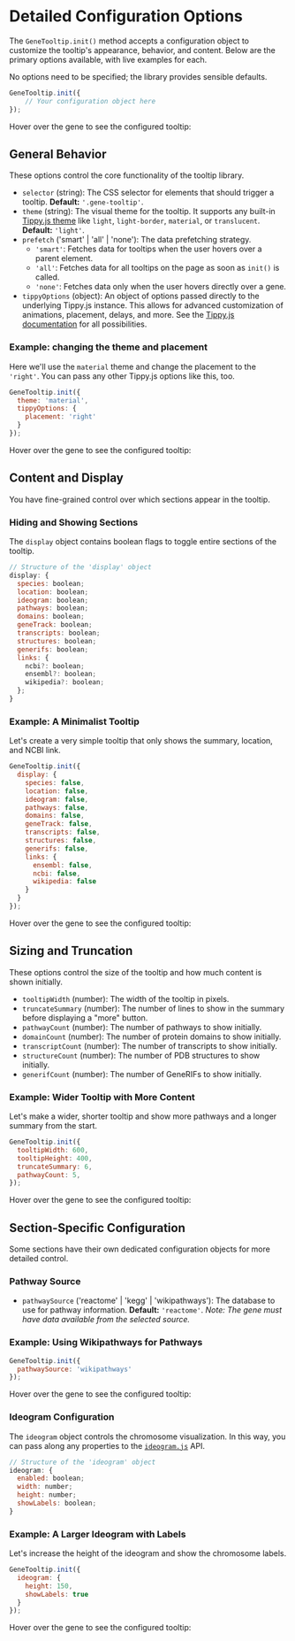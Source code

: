 # Detailed Configuration Options

The `GeneTooltip.init()` method accepts a configuration object to customize the tooltip's appearance, behavior, and content. Below are the primary options available, with live examples for each.

No options need to be specified; the library provides sensible defaults.

```javascript
GeneTooltip.init({
    // Your configuration object here
});
```
Hover over the gene to see the configured tooltip: <GeneDemo genes="TP53" species="human" />

## General Behavior

These options control the core functionality of the tooltip library.

* `selector` (string): The CSS selector for elements that should trigger a tooltip. **Default:** `'.gene-tooltip'`.
* `theme` (string): The visual theme for the tooltip. It supports any built-in [Tippy.js theme](https://atomiks.github.io/tippyjs/v6/themes/) like `light`, `light-border`, `material`, or `translucent`. **Default:** `'light'`.
* `prefetch` ('smart' | 'all' | 'none'): The data prefetching strategy.
    * `'smart'`: Fetches data for tooltips when the user hovers over a parent element.
    * `'all'`: Fetches data for all tooltips on the page as soon as `init()` is called.
    * `'none'`: Fetches data only when the user hovers directly over a gene.
* `tippyOptions` (object): An object of options passed directly to the underlying Tippy.js instance. This allows for advanced customization of animations, placement, delays, and more. See the [Tippy.js documentation](https://atomiks.github.io/tippyjs/v6/all-props/) for all possibilities.

### Example: changing the theme and placement

Here we'll use the `material` theme and change the placement to the `'right'`. You can pass any other Tippy.js options like this, too.

```javascript
GeneTooltip.init({
  theme: 'material',
  tippyOptions: {
    placement: 'right'
  }
});
```

Hover over the gene to see the configured tooltip: <GeneDemo genes="TP53" species="human" :config="{ theme: 'material', tippyOptions: { placement: 'right' } }" />

## Content and Display

You have fine-grained control over which sections appear in the tooltip.

### Hiding and Showing Sections

The `display` object contains boolean flags to toggle entire sections of the tooltip.

```javascript
// Structure of the 'display' object
display: {
  species: boolean;
  location: boolean;
  ideogram: boolean;
  pathways: boolean;
  domains: boolean;
  geneTrack: boolean;
  transcripts: boolean;
  structures: boolean;
  generifs: boolean;
  links: {
    ncbi?: boolean;
    ensembl?: boolean;
    wikipedia?: boolean;
  };
}
```

### Example: A Minimalist Tooltip

Let's create a very simple tooltip that only shows the summary, location, and NCBI link.

```javascript
GeneTooltip.init({
  display: {
    species: false,
    location: false,
    ideogram: false,
    pathways: false,
    domains: false,
    geneTrack: false,
    transcripts: false,
    structures: false,
    generifs: false,
    links: {
      ensembl: false,
      ncbi: false,
      wikipedia: false
    }
  }
});
```
Hover over the gene to see the configured tooltip: <GeneDemo genes="TP53" species="human" :config="{ display: { species: false, location: false, ideogram: false, pathways: false, domains: false, geneTrack: false, transcripts: false, structures: false, generifs: false, links: { ensembl: false, ncbi: false, wikipedia: false } } }" />

## Sizing and Truncation

These options control the size of the tooltip and how much content is shown initially.

* `tooltipWidth` (number): The width of the tooltip in pixels.
* `truncateSummary` (number): The number of lines to show in the summary before displaying a "more" button.
* `pathwayCount` (number): The number of pathways to show initially.
* `domainCount` (number): The number of protein domains to show initially.
* `transcriptCount` (number): The number of transcripts to show initially.
* `structureCount` (number): The number of PDB structures to show initially.
* `generifCount` (number): The number of GeneRIFs to show initially.

### Example: Wider Tooltip with More Content

Let's make a wider, shorter tooltip and show more pathways and a longer summary from the start.

```javascript
GeneTooltip.init({
  tooltipWidth: 600,
  tooltipHeight: 400,
  truncateSummary: 6,
  pathwayCount: 5,
});
```
Hover over the gene to see the configured tooltip: <GeneDemo genes="TP53" species="human" :config="{ tooltipWidth: 600, tooltipHeight: 400, truncateSummary: 6}" />

## Section-Specific Configuration

Some sections have their own dedicated configuration objects for more detailed control.

### Pathway Source

* `pathwaySource` ('reactome' | 'kegg' | 'wikipathways'): The database to use for pathway information. **Default:** `'reactome'`. *Note: The gene must have data available from the selected source.*

### Example: Using Wikipathways for Pathways

```javascript
GeneTooltip.init({
  pathwaySource: 'wikipathways'
});
```

Hover over the gene to see the configured tooltip: <GeneDemo genes="TP53" species="human" :config="{ pathwaySource: 'wikipathways' }" />

### Ideogram Configuration

The `ideogram` object controls the chromosome visualization. In this way, you can pass along any properties to the [`ideogram.js`](https://github.com/eweitz/ideogram/blob/master/api.md) API.

```javascript
// Structure of the 'ideogram' object
ideogram: {
  enabled: boolean;
  width: number;
  height: number;
  showLabels: boolean;
}
```

### Example: A Larger Ideogram with Labels

Let's increase the height of the ideogram and show the chromosome labels.

```javascript
GeneTooltip.init({
  ideogram: {
    height: 150,
    showLabels: true
  }
});
```

Hover over the gene to see the configured tooltip: <GeneDemo genes="TP53" species="human" :config="{ ideogram: { height: 150, showLabels: true } }" />